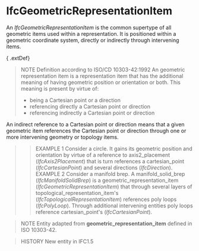 # IfcGeometricRepresentationItem

An _IfcGeometricRepresentationItem_ is the common supertype of all geometric items used within a representation. It is positioned within a geometric coordinate system, directly or indirectly through intervening items.

{ .extDef}
> NOTE Definition according to ISO/CD 10303-42:1992
> An geometric representation item is a representation item that has the additional meaning of having geometric position or orientation or both. This meaning is present by virtue of:
>
> * being a Cartesian point or a direction
> * referencing directly a Cartesian point or direction
> * referencing indirectly a Cartesian point or direction

An indirect reference to a Cartesian point or direction means that a given geometric item references the Cartesian point or direction through one or more intervening geometry or topology items.
>
>> EXAMPLE 1 Consider a circle. It gains its geometric position and orientation by virtue of a reference to axis2_placement (_IfcAxis2Placement_) that is turn references a cartesian_point (_IfcCartesianPoint_) and several directions (_IfcDirection_).
>> EXAMPLE 2 Consider a manifold brep. A manifold_solid_brep (_IfcManifoldSolidBrep_) is a geometric_representation_item (_IfcGeometricRepresentationItem_) that through several layers of topological_representation_item's (_IfcTopologicalRepresentationItem_) references poly loops (_IfcPolyLoop_). Through additional intervening entities poly loops reference cartesian_point's (_IfcCartesianPoint_).


>
> NOTE  Entity adapted from **geometric_representation_item** defined in ISO 10303-42.

> HISTORY  New entity in IFC1.5
